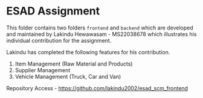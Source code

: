 # ESAD Assignment 

This folder contains two folders `frontend` and `backend` which are developed and maintained by Lakindu Hewawasam - MS22038678 which illustrates his individual contribution for the assignment.

Lakindu has completed the following features for his contribution.
1. Item Management (Raw Material and Products)
2. Supplier Management 
3. Vehicle Management (Truck, Car and Van)

Repository Access - https://github.com/lakindu2002/esad_scm_frontend